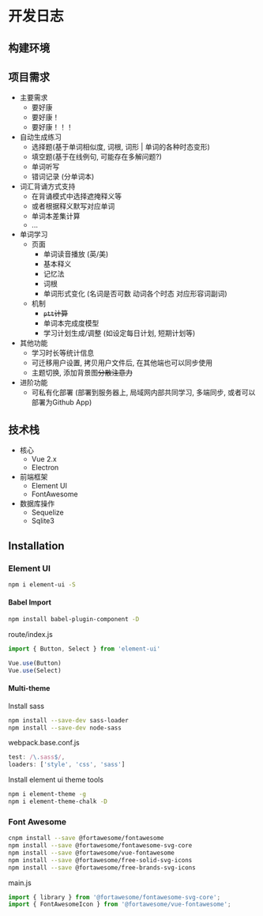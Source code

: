 # 开发日志

## 构建环境

## 项目需求

- 主要需求
  - 要好康
  - 要好康！
  - 要好康！！！
- 自动生成练习
  - 选择题(基于单词相似度, 词根, 词形 | 单词的各种时态变形)
  - 填空题(基于在线例句, 可能存在多解问题?)
  - 单词听写
  - 错词记录 (分单词本)
- 词汇背诵方式支持
  - 在背诵模式中选择遮掩释义等
  - 或者根据释义默写对应单词
  - 单词本差集计算
  - ...
- 单词学习
  - 页面
    - 单词读音播放 (英/美)
    - 基本释义
    - 记忆法
    - 词根
    - 单词形式变化 (名词是否可数 动词各个时态 对应形容词副词)
  - 机制
    - ~~`ptt`计算~~
    - 单词本完成度模型
    - 学习计划生成/调整 (如设定每日计划, 短期计划等)
- 其他功能
  - 学习时长等统计信息
  - 可迁移用户设置, 拷贝用户文件后, 在其他端也可以同步使用
  - 主题切换, 添加背景图~~分散注意力~~
- 进阶功能
  - 可私有化部署 (部署到服务器上, 局域网内部共同学习, 多端同步, 或者可以部署为Github App)

## 技术栈

- 核心
  - Vue 2.x
  - Electron
- 前端框架
  - Element UI
  - FontAwesome
- 数据库操作
  - Sequelize
  - Sqlite3

## Installation

### Element UI

```bash
npm i element-ui -S
```

#### Babel Import

```bash
npm install babel-plugin-component -D
```

route/index.js

```javascript
import { Button, Select } from 'element-ui'

Vue.use(Button)
Vue.use(Select)
```

#### Multi-theme

Install sass

```bash
npm install --save-dev sass-loader
npm install --save-dev node-sass
```

webpack.base.conf.js


```js
test: /\.sass$/,
loaders: ['style', 'css', 'sass']
```

Install element ui theme tools

```bash
npm i element-theme -g
npm i element-theme-chalk -D
```


### Font Awesome

```bash
cnpm install --save @fortawesome/fontawesome
npm install --save @fortawesome/fontawesome-svg-core
npm install --save @fortawesome/vue-fontawesome
npm install --save @fortawesome/free-solid-svg-icons
npm install --save @fortawesome/free-brands-svg-icons

```

main.js

```javascript
import { library } from '@fortawesome/fontawesome-svg-core';
import { FontAwesomeIcon } from '@fortawesome/vue-fontawesome';
```
